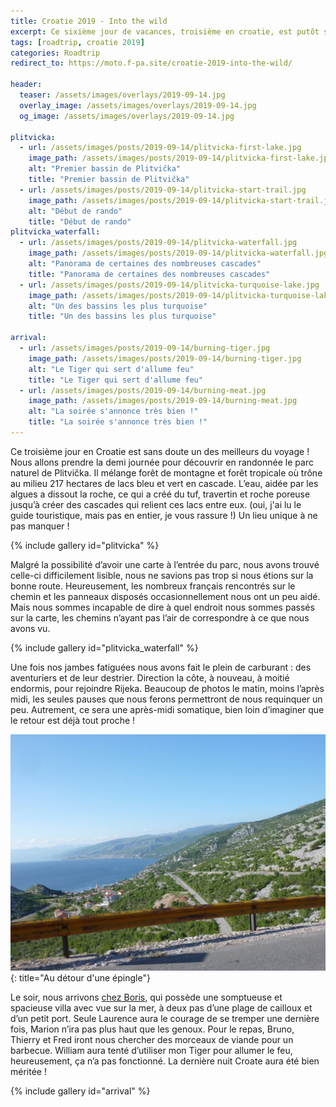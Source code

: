 ```yaml
---
title: Croatie 2019 - Into the wild
excerpt: Ce sixième jour de vacances, troisième en croatie, est putôt sportif. Randonnée au programme !
tags: [roadtrip, croatie 2019]
categories: Roadtrip
redirect_to: https://moto.f-pa.site/croatie-2019-into-the-wild/

header:
  teaser: /assets/images/overlays/2019-09-14.jpg
  overlay_image: /assets/images/overlays/2019-09-14.jpg
  og_image: /assets/images/overlays/2019-09-14.jpg

plitvicka:
  - url: /assets/images/posts/2019-09-14/plitvicka-first-lake.jpg
    image_path: /assets/images/posts/2019-09-14/plitvicka-first-lake.jpg
    alt: "Premier bassin de Plitvička"
    title: "Premier bassin de Plitvička"
  - url: /assets/images/posts/2019-09-14/plitvicka-start-trail.jpg
    image_path: /assets/images/posts/2019-09-14/plitvicka-start-trail.jpg
    alt: "Début de rando"
    title: "Début de rando"
plitvicka_waterfall:
  - url: /assets/images/posts/2019-09-14/plitvicka-waterfall.jpg
    image_path: /assets/images/posts/2019-09-14/plitvicka-waterfall.jpg
    alt: "Panorama de certaines des nombreuses cascades"
    title: "Panorama de certaines des nombreuses cascades"
  - url: /assets/images/posts/2019-09-14/plitvicka-turquoise-lake.jpg
    image_path: /assets/images/posts/2019-09-14/plitvicka-turquoise-lake.jpg
    alt: "Un des bassins les plus turquoise"
    title: "Un des bassins les plus turquoise"

arrival:
  - url: /assets/images/posts/2019-09-14/burning-tiger.jpg
    image_path: /assets/images/posts/2019-09-14/burning-tiger.jpg
    alt: "Le Tiger qui sert d'allume feu"
    title: "Le Tiger qui sert d'allume feu"
  - url: /assets/images/posts/2019-09-14/burning-meat.jpg
    image_path: /assets/images/posts/2019-09-14/burning-meat.jpg
    alt: "La soirée s'annonce très bien !"
    title: "La soirée s'annonce très bien !"
---
```


Ce troisième jour en Croatie est sans doute un des meilleurs du voyage ! Nous allons prendre la demi journée pour
découvrir en randonnée le parc naturel de Plitvička. Il mélange forêt de montagne et forêt tropicale où trône au milieu
217 hectares de lacs bleu et vert en cascade. L’eau, aidée par les algues a dissout la roche, ce qui a
créé du tuf, travertin et roche poreuse jusqu’à créer des cascades qui relient ces lacs entre eux. (oui, j'ai lu le guide touristique,
mais pas en entier, je vous rassure !) Un lieu unique à ne pas manquer !

{% include gallery id="plitvicka" %}

Malgré la possibilité d’avoir une carte à l’entrée du parc, nous avons trouvé celle-ci difficilement lisible, nous ne
savions pas trop si nous étions sur la bonne route. Heureusement, les nombreux français rencontrés sur le chemin et les
panneaux disposés occasionnellement nous ont un peu aidé. Mais nous sommes incapable de dire à quel endroit nous sommes
passés sur la carte, les chemins n’ayant pas l’air de correspondre à ce que nous avons vu.

{% include gallery id="plitvicka_waterfall" %}

Une fois nos jambes fatiguées nous avons fait le plein de carburant : des aventuriers et de leur destrier. Direction la
côte, à nouveau, à moitié endormis, pour rejoindre Rijeka.
Beaucoup de photos le matin, moins l’après midi, les seules pauses que nous ferons permettront de nous requinquer un peu. 
Autrement, ce sera une après-midi somatique, bien loin d’imaginer que le retour est déjà tout proche !

[![Au détour d'une épingle](/assets/images/posts/2019-09-14/around-a-corner.jpg)](/assets/images/posts/2019-09-14/around-a-corner.jpg){: title="Au détour d'une épingle"}

Le soir, nous arrivons [chez Boris](https://goo.gl/maps/jkqnTpvn7BuRJMoE6), qui possède une somptueuse et spacieuse villa avec vue sur la mer, à deux pas d’une
plage de cailloux et d’un petit port. Seule Laurence aura le courage de se tremper une dernière fois, Marion n’ira pas
plus haut que les genoux. Pour le repas, Bruno, Thierry et Fred iront nous chercher des morceaux de viande pour un
barbecue. William aura tenté d’utiliser mon Tiger pour allumer le feu, heureusement, ça n’a pas fonctionné. La dernière
nuit Croate aura été bien méritée !

{% include gallery id="arrival" %}
